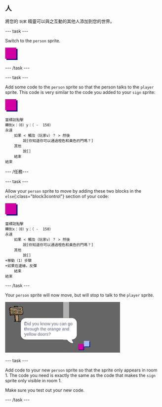 ## 人

將您的 `玩家` 精靈可以與之互動的其他人添加到您的世界。

\--- task \---

Switch to the `person` sprite.

![Person sprite](images/person.png)

\--- /task \---

\--- task \---

Add some code to the `person` sprite so that the person talks to the `player` sprite. This code is very similar to the code you added to your `sign` sprite:

![人](images/person.png)

```blocks3
當標誌點擊
轉到x：（0）y：（ -  150）
永遠
    如果 < 觸及（玩家v）？ > 然後
        說[你知道你可以通過橙色和黃色的門嗎？]
    其他
        說[]
    結束
結束
```

\--- /任務\---

\--- task \---

Allow your `person` sprite to move by adding these two blocks in the `else`{:class="block3control"} section of your code:

![person](images/person.png)

```blocks3
當標誌點擊
轉到x：（0）y：（ -  150）
永遠
    如果 < 觸及（玩家v）？ > 然後
        說[你知道你可以通過橙色和黃色的門嗎？]
    其他
        說[]
+移動（1）步驟
+如果在邊緣，反彈
    結束
結束
```

\--- /task \---

Your `person` sprite will now move, but will stop to talk to the `player` sprite.

![screenshot](images/world-person-test.png)

\--- task \---

Add code to your new `person` sprite so that the sprite only appears in room 1. The code you need is exactly the same as the code that makes the `sign` sprite only visible in room 1.

Make sure you test out your new code.

\--- /task \---
